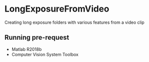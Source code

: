 # LongExposureFromVideo
Creating long exposure folders with various features from a video clip

## Running pre-request 
- Matlab R2018b
- Computer Vision System Toolbox

